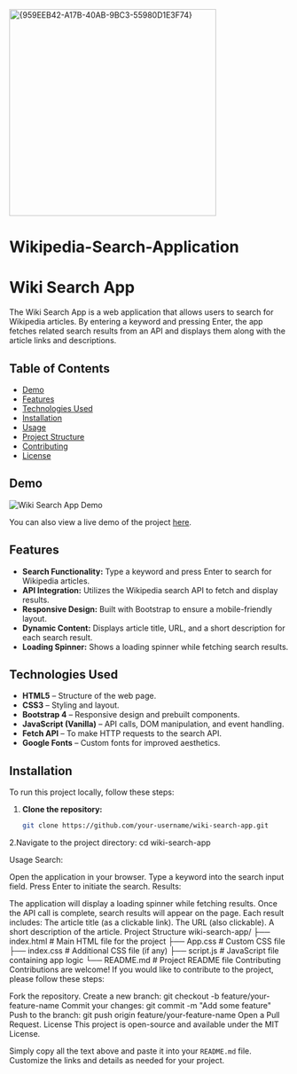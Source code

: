 <img width="373" alt="{959EEB42-A17B-40AB-9BC3-55980D1E3F74}" src="https://github.com/user-attachments/assets/b46e52c9-d752-4194-bb8a-0d482fbc5e94" />


# Wikipedia-Search-Application
# Wiki Search App


The Wiki Search App is a web application that allows users to search for Wikipedia articles. By entering a keyword and pressing Enter, the app fetches related search results from an API and displays them along with the article links and descriptions.

## Table of Contents

- [Demo](#demo)
- [Features](#features)
- [Technologies Used](#technologies-used)
- [Installation](#installation)
- [Usage](#usage)
- [Project Structure](#project-structure)
- [Contributing](#contributing)
- [License](#license)

## Demo

![Wiki Search App Demo](link-to-your-demo-screenshot-or-gif)

You can also view a live demo of the project [here](https://your-live-demo-link.com).

## Features

- **Search Functionality:** Type a keyword and press Enter to search for Wikipedia articles.
- **API Integration:** Utilizes the Wikipedia search API to fetch and display results.
- **Responsive Design:** Built with Bootstrap to ensure a mobile-friendly layout.
- **Dynamic Content:** Displays article title, URL, and a short description for each search result.
- **Loading Spinner:** Shows a loading spinner while fetching search results.

## Technologies Used

- **HTML5** – Structure of the web page.
- **CSS3** – Styling and layout.
- **Bootstrap 4** – Responsive design and prebuilt components.
- **JavaScript (Vanilla)** – API calls, DOM manipulation, and event handling.
- **Fetch API** – To make HTTP requests to the search API.
- **Google Fonts** – Custom fonts for improved aesthetics.

## Installation

To run this project locally, follow these steps:

1. **Clone the repository:**

   ```bash
   git clone https://github.com/your-username/wiki-search-app.git
2.Navigate to the project directory:
  cd wiki-search-app

Usage
Search:

Open the application in your browser.
Type a keyword into the search input field.
Press Enter to initiate the search.
Results:

The application will display a loading spinner while fetching results.
Once the API call is complete, search results will appear on the page.
Each result includes:
The article title (as a clickable link).
The URL (also clickable).
A short description of the article.
Project Structure
wiki-search-app/
├── index.html          # Main HTML file for the project
├── App.css             # Custom CSS file
├── index.css           # Additional CSS file (if any)
├── script.js           # JavaScript file containing app logic
└── README.md           # Project README file
Contributing
Contributions are welcome! If you would like to contribute to the project, please follow these steps:

Fork the repository.
Create a new branch: git checkout -b feature/your-feature-name
Commit your changes: git commit -m "Add some feature"
Push to the branch: git push origin feature/your-feature-name
Open a Pull Request.
License
This project is open-source and available under the MIT License.

Simply copy all the text above and paste it into your `README.md` file. Customize the links and details as needed for your project.
